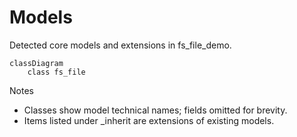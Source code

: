 # Models

Detected core models and extensions in fs_file_demo.

```mermaid
classDiagram
    class fs_file
```

Notes
- Classes show model technical names; fields omitted for brevity.
- Items listed under _inherit are extensions of existing models.
